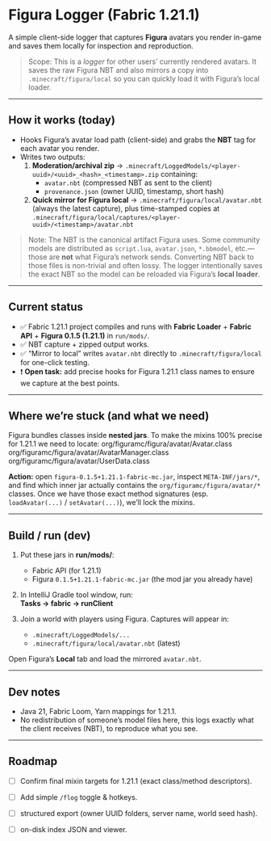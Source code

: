 # Figura Logger (Fabric 1.21.1)

A simple client-side logger that captures **Figura** avatars you render in-game and saves them locally for inspection and reproduction.

> Scope: This is a *logger* for other users’ currently rendered avatars. It saves the raw Figura NBT and also mirrors a copy into `.minecraft/figura/local` so you can quickly load it with Figura’s local loader.

---

## How it works (today)

- Hooks Figura’s avatar load path (client-side) and grabs the **NBT** tag for each avatar you render.
- Writes two outputs:
  1. **Moderation/archival zip** → `.minecraft/LoggedModels/<player-uuid>/<uuid>_<hash>_<timestamp>.zip` containing:
     - `avatar.nbt` (compressed NBT as sent to the client)
     - `provenance.json` (owner UUID, timestamp, short hash)
  2. **Quick mirror for Figura local** → `.minecraft/figura/local/avatar.nbt` (always the latest capture), plus time-stamped copies at  
     `.minecraft/figura/local/captures/<player-uuid>/<timestamp>/avatar.nbt`

> Note: The NBT is the canonical artifact Figura uses. Some community models are distributed as `script.lua`, `avatar.json`, `*.bbmodel`, etc.—those are **not** what Figura’s network sends. Converting NBT back to those files is non-trivial and often lossy. The logger intentionally saves the exact NBT so the model can be reloaded via Figura’s **local loader**.

---

## Current status

- ✅ Fabric 1.21.1 project compiles and runs with **Fabric Loader** + **Fabric API** + **Figura 0.1.5 (1.21.1)** in `run/mods/`.
- ✅ NBT capture + zipped output works.
- ✅ “Mirror to local” writes `avatar.nbt` directly to `.minecraft/figura/local` for one-click testing.
- ❗ **Open task:** add precise hooks for Figura 1.21.1 class names to ensure we capture at the best points.

---

## Where we’re stuck (and what we need)

Figura bundles classes inside **nested jars**. To make the mixins 100% precise for 1.21.1 we need to locate:
org/figuramc/figura/avatar/Avatar.class
org/figuramc/figura/avatar/AvatarManager.class
org/figuramc/figura/avatar/UserData.class

**Action:** open `figura-0.1.5+1.21.1-fabric-mc.jar`, inspect `META-INF/jars/*`, and find which inner jar actually contains the `org/figuramc/figura/avatar/*` classes. Once we have those exact method signatures (esp. `loadAvatar(...)` / `setAvatar(...)`), we’ll lock the mixins.

---

## Build / run (dev)

1. Put these jars in **run/mods/**:
   - Fabric API (for 1.21.1)
   - Figura `0.1.5+1.21.1-fabric-mc.jar` (the mod jar you already have)

2. In IntelliJ Gradle tool window, run:  
   **Tasks → fabric → runClient**

3. Join a world with players using Figura. Captures will appear in:
   - `.minecraft/LoggedModels/...`
   - `.minecraft/figura/local/avatar.nbt` (latest)

Open Figura’s **Local** tab and load the mirrored `avatar.nbt`.

---

## Dev notes

- Java 21, Fabric Loom, Yarn mappings for 1.21.1.
- No redistribution of someone’s model files here, this logs exactly what the client receives (NBT), to reproduce what you see.

---

## Roadmap

- [ ] Confirm final mixin targets for 1.21.1 (exact class/method descriptors).
- [ ] Add simple `/flog` toggle & hotkeys.
- [ ] structured export (owner UUID folders, server name, world seed hash).
- [ ] on-disk index JSON and viewer.



